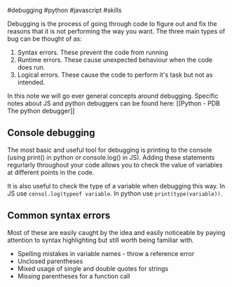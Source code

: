 #debugging #python #javascript #skills

Debugging is the process of going through code to figure out and fix the reasons that it is not performing the way you want. The three main types of bug can be thought of as:
1. Syntax errors. These prevent the code from running
2. Runtime errors. These cause unexpected behaviour when the code does run.
3. Logical errors. These cause the code to perform it's task but not as intended.

In this note we will go ever general concepts around debugging. Specific notes about JS and python debuggers can be found here: [[Python - PDB The python debugger]]

## Console debugging
The most basic and useful tool for debugging is printing to the console (using print() in python or console.log() in JS). Adding these statements regurlarly throughout your code allows you to check the value of variables at different points in the code.

It is also useful to check the type of a variable when debugging this way. In JS use `consol.log(typeof variable`. In python use `print(type(variable))`.

## Common syntax errors
Most of these are easily caught by the idea and easily noticeable by paying attention to syntax highlighting but still worth being familiar with.

- Spelling mistakes in variable names - throw a reference error
- Unclosed parentheses
- Mixed usage of single and double quotes for strings
- Missing parentheses for a function call

